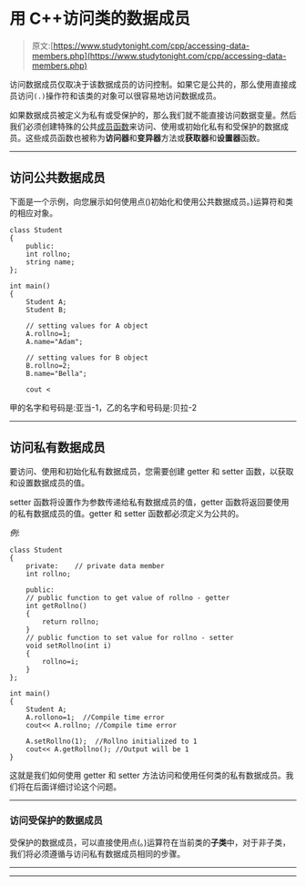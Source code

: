 # 用 C++访问类的数据成员

> 原文:[https://www.studytonight.com/cpp/accessing-data-members.php](https://www.studytonight.com/cpp/accessing-data-members.php)

访问数据成员仅取决于该数据成员的访问控制。如果它是公共的，那么使用直接成员访问`(.)`操作符和该类的对象可以很容易地访问数据成员。

如果数据成员被定义为私有或受保护的，那么我们就不能直接访问数据变量。然后我们必须创建特殊的公共[成员函数](member-functions-cpp.php)来访问、使用或初始化私有和受保护的数据成员。这些成员函数也被称为**访问器**和**变异器**方法或**获取器**和**设置器**函数。

* * *

## 访问公共数据成员

下面是一个示例，向您展示如何使用点()初始化和使用公共数据成员。)运算符和类的相应对象。

```
class Student
{
    public:
    int rollno;
    string name;
};

int main()
{
    Student A;
    Student B;

    // setting values for A object
    A.rollno=1;
    A.name="Adam";

    // setting values for B object
    B.rollno=2;
    B.name="Bella";

    cout <
```

甲的名字和号码是:亚当-1，乙的名字和号码是:贝拉-2

* * *

## 访问私有数据成员

要访问、使用和初始化私有数据成员，您需要创建 getter 和 setter 函数，以获取和设置数据成员的值。

setter 函数将设置作为参数传递给私有数据成员的值，getter 函数将返回要使用的私有数据成员的值。getter 和 setter 函数都必须定义为公共的。

*例*:

```
class Student
{
    private:    // private data member
    int rollno;

    public:
    // public function to get value of rollno - getter
    int getRollno()
    {
        return rollno;
    }
    // public function to set value for rollno - setter
    void setRollno(int i)
    {
        rollno=i;
    }
};

int main()
{
    Student A;
    A.rollono=1;  //Compile time error
    cout<< A.rollno; //Compile time error

    A.setRollno(1);  //Rollno initialized to 1
    cout<< A.getRollno(); //Output will be 1
}
```

这就是我们如何使用 getter 和 setter 方法访问和使用任何类的私有数据成员。我们将在后面详细讨论这个问题。

* * *

### 访问受保护的数据成员

受保护的数据成员，可以直接使用点(。)运算符在当前类的**子类**中，对于非子类，我们将必须遵循与访问私有数据成员相同的步骤。

* * *

* * *